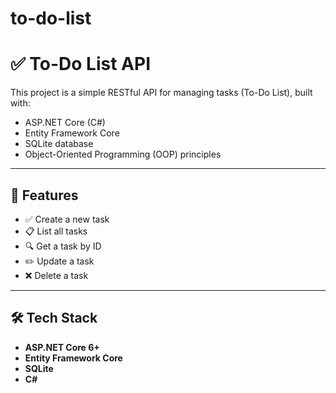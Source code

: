 # to-do-list
# ✅ To-Do List API

This project is a simple RESTful API for managing tasks (To-Do List), built with:

- ASP.NET Core (C#)
- Entity Framework Core
- SQLite database
- Object-Oriented Programming (OOP) principles

---

## 🚀 Features

- ✅ Create a new task
- 📋 List all tasks
- 🔍 Get a task by ID
- ✏️ Update a task
- ❌ Delete a task

---

## 🛠 Tech Stack

- **ASP.NET Core 6+**
- **Entity Framework Core**
- **SQLite**
- **C#**
